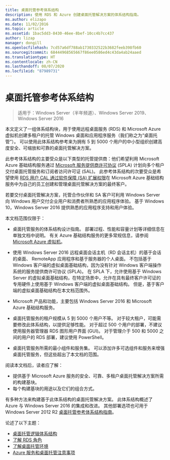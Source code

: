 ```yaml
---
title: 桌面托管参考体系结构
description: 使用 RDS 和 Azure 创建桌面托管解决方案的体系结构指南。
ms.author: elizapo
ms.date: 11/02/2016
ms.topic: article
ms.assetid: 1bac5dd3-8430-46ee-8bef-10cc4b7cc437
author: lizap
manager: dongill
ms.openlocfilehash: 7cd57a6df788ab1730332522b3682feeb398fb60
ms.sourcegitcommit: 68444968565667f86ee0586ed4c43da4ab24aaed
ms.translationtype: HT
ms.contentlocale: zh-CN
ms.lasthandoff: 08/07/2020
ms.locfileid: "87989731"
---
```

# <a name="desktop-hosting-reference-architecture"></a>桌面托管参考体系结构

>适用于：Windows Server（半年频道）、Windows Server 2019、Windows Server 2016

本文定义了一组体系结构块，用于使用远程桌面服务 (RDS) 和 Microsoft Azure 虚拟机创建多租户的托管 Windows 桌面和应用程序服务（我们称之为“桌面托管”）。 可以使用此体系结构参考来为拥有 5 到 5000 个用户的中小型组织创建高度安全、可缩放和可靠的桌面托管解决方案。

此参考体系结构的主要受众是以下类型的托管提供商：他们希望利用 Microsoft Azure 基础结构服务通过 [Microsoft 服务提供商许可协议](https://www.microsoft.com/hosting/en/us/licensing/splabenefits.aspx) (SPLA) 计划向多个租户交付桌面托管服务和订阅者访问许可证 (SAL)。 此参考体系结构的次要受众是希望使用 [RDS 用户 CAL 通过软件保障 (SA) 扩展权限](https://download.microsoft.com/download/6/B/A/6BA3215A-C8B5-4AD1-AA8E-6C93606A4CFB/Windows_Server_2012_R2_Remote_Desktop_Services_Licensing_Datasheet.pdf)在 Microsoft Azure 基础结构服务中为自己的员工创建和管理桌面托管解决方案的最终客户。

若要交付桌面托管解决方案，托管合作伙伴和 SA 客户可利用 Windows Server 向 Windows 用户交付企业用户和消费者所熟悉的应用程序体验。 基于 Windows 10，Windows Server 2016 提供熟悉的应用程序支持和用户体验。

本文档范围仅限于：

* 桌面托管服务的体系结构设计指南。 部署过程、性能和容量计划等详细信息在单独文档中说明。 有关 Azure 基础结构服务的更多常规信息，请参阅 [Microsoft Azure 虚拟机](https://azure.microsoft.com/documentation/services/virtual-machines/)。

* 使用 Windows Server 2016 远程桌面会话主机（RD 会话主机）的基于会话的桌面、 RemoteApp 应用程序和基于服务器的个人桌面。 不包括基于 Windows 客户端的虚拟桌面基础结构，因为没有针对 Windows 客户端操作系统的服务提供商许可协议 (SPLA)。 在 SPLA 下，允许使用基于 Windows Server 的虚拟桌面基础结构，在特定场景中，允许在具有最终客户许可证的专用硬件上使用基于 Windows 客户端的虚拟桌面基础结构。 但是，基于客户端的虚拟桌面基础结构在本文档范围外。

* Microsoft 产品和功能，主要包括 Windows Server 2016 和 Microsoft Azure 基础结构服务。

* 桌面托管服务的租户规模从 5 到 5000 个用户不等。   对于较大租户，可能需要修改此体系结构，以提供足够性能。 对于超过 500 个用户的部署，不建议使用服务器管理器 RDS 图形用户界面 (GUI)。 对于管理介于 500 和 5000 之间的用户的 RDS 部署，建议使用 PowerShell。

* 桌面托管服务所需的最小组件和服务集。 可以添加许多可选组件和服务来增强桌面托管服务，但这些超出了本文档的范围。

阅读本文档后，读者应了解：
- 提供基于 Microsoft Azure 服务的安全、可靠、多租户桌面托管解决方案所需的构建基块。
- 每个构建基块的用途以及它们的组合方式。

有多种方法来构建基于此体系结构的桌面托管解决方案。 此体系结构概述了 Azure 与 Windows Server 2016 的集成和改进。 其他部署选项也可用于 Windows Server 2012 R2 [桌面托管参考体系结构指南](https://go.microsoft.com/fwlink/p/?LinkId=517389)。

论述了以下主题：
- [桌面托管逻辑体系结构](Desktop-hosting-logical-architecture.md)
- [了解 RDS 角色](./desktop-hosting-service.md)
- [了解桌面托管环境](Understanding-the-desktop-hosting-environment.md)
- [Azure 服务和桌面托管注意事项](Azure-services-and-considerations-for-desktop-hosting.md)